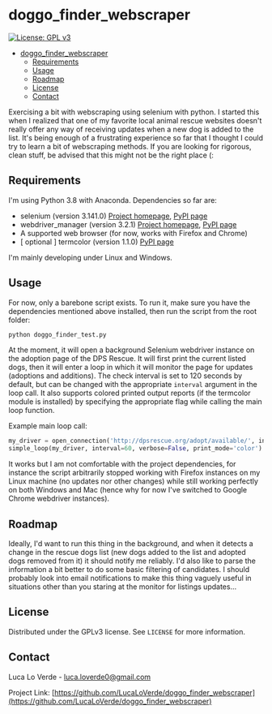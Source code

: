 # doggo_finder_webscraper
[![License: GPL v3](https://img.shields.io/github/license/LucaLoVerde/doggo_finder_webscraper?style=plastic)](https://www.gnu.org/licenses/gpl-3.0)


<!-- @import "[TOC]" {cmd="toc" depthFrom=1 depthTo=6 orderedList=false} -->

<!-- code_chunk_output -->

- [doggo_finder_webscraper](#doggo_finder_webscraper)
  - [Requirements](#requirements)
  - [Usage](#usage)
  - [Roadmap](#roadmap)
  - [License](#license)
  - [Contact](#contact)

<!-- /code_chunk_output -->


Exercising a bit with webscraping using selenium with python. I started this when I realized that one of my favorite local animal rescue websites doesn't really offer any way of receiving updates when a new dog is added to the list. It's being enough of a frustrating experience so far that I thought I could try to learn a bit of webscraping methods. If you are looking for rigorous, clean stuff, be advised that this might not be the right place (:

## Requirements
I'm using Python 3.8 with Anaconda. Dependencies so far are:
* selenium (version 3.141.0) [Project homepage](https://github.com/SeleniumHQ/selenium/), [PyPI page](https://pypi.org/project/selenium/)
* webdriver_manager (version 3.2.1) [Project homepage](https://github.com/SergeyPirogov/webdriver_manager), [PyPI page](https://pypi.org/project/webdriver-manager/)
* A supported web browser (for now, works with Firefox and Chrome)
* [ optional ] termcolor (version 1.1.0) [PyPI page](https://pypi.org/project/termcolor/)

I'm mainly developing under Linux and Windows.

## Usage
For now, only a barebone script exists. To run it, make sure you have the dependencies mentioned above installed, then run the script from the root folder:
```python
python doggo_finder_test.py
```

At the moment, it will open a background Selenium webdriver instance on the adoption page of the DPS Rescue. It will first print the current listed dogs, then it will enter a loop in which it will monitor the page for updates (adoptions and additions). The check interval is set to 120 seconds by default, but can be changed with the appropriate `interval` argument in the loop call. It also supports colored printed output reports (if the termcolor module is installed) by specifying the appropriate flag while calling the main loop function.

Example main loop call:
```python
my_driver = open_connection('http://dpsrescue.org/adopt/available/', instance_type='chrome')
simple_loop(my_driver, interval=60, verbose=False, print_mode='color').
```

It works but I am not comfortable with the project dependencies, for instance the script arbitrarily stopped working with Firefox instances on my Linux machine (no updates nor other changes) while still working perfectly on both Windows and Mac (hence why for now I've switched to Google Chrome webdriver instances).

## Roadmap
Ideally, I'd want to run this thing in the background, and when it detects a change in the rescue dogs list (new dogs added to the list and adopted dogs removed from it) it should notify me reliably. I'd also like to parse the information a bit better to do some basic filtering of candidates.
I should probably look into email notifications to make this thing vaguely useful in situations other than you staring at the monitor for listings updates...

## License

Distributed under the GPLv3 license. See `LICENSE` for more information.

## Contact

Luca Lo Verde - luca.loverde0@gmail.com

Project Link: [https://github.com/LucaLoVerde/doggo_finder_webscraper](https://github.com/LucaLoVerde/doggo_finder_webscraper)